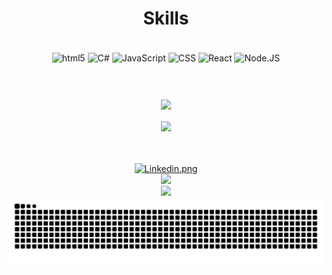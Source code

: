 <h1 align="center">Skills</h1>
<div align="center" style="display: inline_block"><br/>
    <img align="center" alt="html5" height="50px" src="https://cdn.jsdelivr.net/gh/devicons/devicon@latest/icons/html5/html5-original.svg">
    <img align="center" alt="C#" height="50px" src="https://cdn.jsdelivr.net/gh/devicons/devicon@latest/icons/csharp/csharp-original.svg">
    <img align="center" alt="JavaScript" height="50px" src="https://cdn.jsdelivr.net/gh/devicons/devicon@latest/icons/javascript/javascript-original.svg"">
    <img align="center" alt="CSS" height="50px" src="https://cdn.jsdelivr.net/gh/devicons/devicon@latest/icons/css3/css3-original.svg">
    <img align="center" alt="React" height="50px" src="https://cdn.jsdelivr.net/gh/devicons/devicon@latest/icons/react/react-original.svg">
    <img align="center" alt="Node.JS" height="50px" src="https://cdn.jsdelivr.net/gh/devicons/devicon@latest/icons/nodejs/nodejs-original.svg" />        
</div>
<h1></h1>
<br>
<div align="center">
    <a href="https://github.com/lipeoe/github-readme-stats">
        <img align="center" src="https://github-readme-stats.vercel.app/api?username=lipeoe&show_icons=true&theme=dark">
    </a>
    <br>
    <br>
    <a href="https://github.com/lipeoe/convoychat">
        <img align="center" src="https://github-readme-stats.vercel.app/api/top-langs/?username=Lipeoe&size_weight=0.5&count_weight=0.5&theme=dark">
    </a>
</div>
<br>
<br>
<br>
<div align="center">
    <a href="https://www.linkedin.com/in/felipeosantosojo/" target="_blank">
        <img alt="Linkedin.png" src="https://img.shields.io/badge/LinkedIn-0077B5?style=for-the-badge&logo=linkedin&logoColor=white">
    </a>
    <br>
    <a href="https://leetcode.com/u/lipeoe/">        
        <img src="https://img.shields.io/badge/-LeetCode-FFA116?style=for-the-badge&logo=LeetCode&logoColor=black">
    </a>
    <br>
    <a href="https://www.codewars.com/users/lipeoe">
        <img src="https://img.shields.io/badge/Codewars-B1361E?style=for-the-badge&logo=Codewars&logoColor=white">
    </a>
</div>
<picture align="center">
  <source media="(prefers-color-scheme: dark)" srcset="https://raw.githubusercontent.com/lipeoe/lipeoe/output/github-contribution-grid-snake-dark.svg">
  <source media="(prefers-color-scheme: light)" srcset="https://raw.githubusercontent.com/lipeoe/lipeoe/output/github-contribution-grid-snake-dark.svg">
  <img align="center" alt="github contribution grid snake animation" src="https://raw.githubusercontent.com/lipeoe/lipeoe/output/github-contribution-grid-snake.svg">
</picture>


